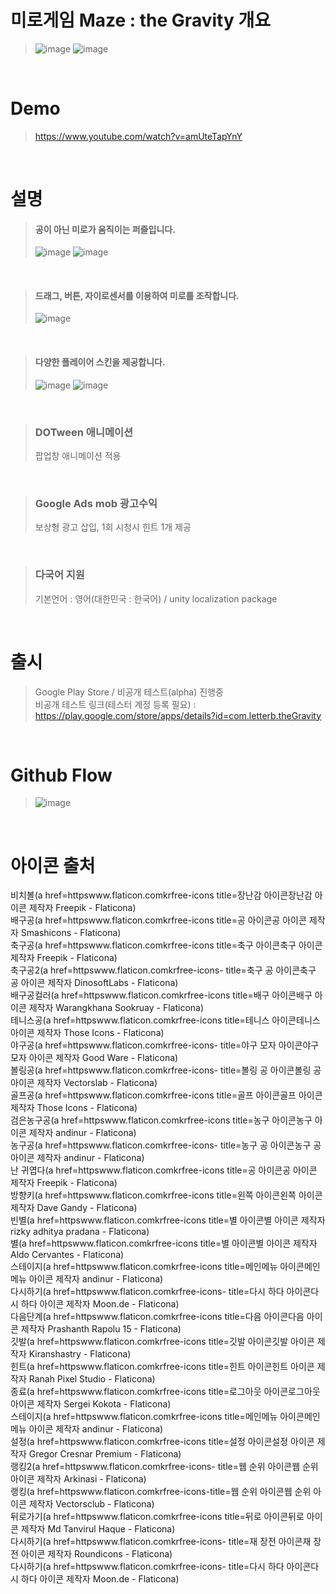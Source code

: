 # 미로게임 Maze : the Gravity 개요
> ![image](https://github.com/user-attachments/assets/bb8164e4-593c-4f93-b437-a0da51003e25)
> ![image](https://github.com/user-attachments/assets/c2b3b627-6610-4e6f-9aed-f58728666182)

<br/>

# Demo
> https://www.youtube.com/watch?v=amUteTapYnY
<br/>

# 설명
> #### 공이 아닌 미로가 움직이는 퍼즐입니다. <br/>
> ![image](https://github.com/user-attachments/assets/3864e3dd-bac1-4256-b203-d5af2ecb6c5d)
> ![image](https://github.com/user-attachments/assets/f30f14fc-820f-49ee-82ad-d61ea6ba3271)
<br/>

> #### 드래그, 버튼, 자이로센서를 이용하여 미로를 조작합니다. <br/>
> ![image](https://github.com/user-attachments/assets/64f128f0-78c6-4e3e-9afa-89ac667e82e4)
<br/>

> #### 다양한 플레이어 스킨을 제공합니다.<br/>
> ![image](https://github.com/user-attachments/assets/cfa8e2f2-afc5-4038-9417-9b3aa8476ec9)
> ![image](https://github.com/user-attachments/assets/9793d6d6-5669-4e2f-a03d-902bc449c3f6)
<br/>

> ### DOTween 애니메이션
> 팝업창 애니메이션 적용
<br/>

> ### Google Ads mob 광고수익
> 보상형 광고 삽입, 1회 시청시 힌트 1개 제공
<br/>

> ### 다국어 지원
> 기본언어 : 영어(대한민국 : 한국어)  / unity localization package
<br/>


# 출시
> Google Play Store / 비공개 테스트(alpha) 진행중<br/>
> 비공개 테스트 링크(테스터 계정 등록 필요) : https://play.google.com/store/apps/details?id=com.letterb.theGravity
<br/>

# Github Flow
> ![image](https://github.com/user-attachments/assets/a4e37cb8-aaf3-4574-95b7-3c09434bd0cc)
<br/>

# 아이콘 출처
비치볼(a href=httpswww.flaticon.comkrfree-icons title=장난감 아이콘장난감 아이콘 제작자 Freepik - Flaticona)<br/>
배구공(a href=httpswww.flaticon.comkrfree-icons title=공 아이콘공 아이콘 제작자 Smashicons - Flaticona)<br/>
축구공(a href=httpswww.flaticon.comkrfree-icons title=축구 아이콘축구 아이콘 제작자 Freepik - Flaticona)<br/>
축구공2(a href=httpswww.flaticon.comkrfree-icons- title=축구 공 아이콘축구 공 아이콘 제작자 DinosoftLabs - Flaticona)<br/>
배구공컬러(a href=httpswww.flaticon.comkrfree-icons title=배구 아이콘배구 아이콘 제작자 Warangkhana Sookruay - Flaticona)<br/>
테니스공(a href=httpswww.flaticon.comkrfree-icons title=테니스 아이콘테니스 아이콘 제작자 Those Icons - Flaticona)<br/>
야구공(a href=httpswww.flaticon.comkrfree-icons- title=야구 모자 아이콘야구 모자 아이콘 제작자 Good Ware - Flaticona)<br/>
볼링공(a href=httpswww.flaticon.comkrfree-icons- title=볼링 공 아이콘볼링 공 아이콘 제작자 Vectorslab - Flaticona)<br/>
골프공(a href=httpswww.flaticon.comkrfree-icons title=골프 아이콘골프 아이콘 제작자 Those Icons - Flaticona)<br/>
검은농구공(a href=httpswww.flaticon.comkrfree-icons title=농구 아이콘농구 아이콘 제작자 andinur - Flaticona)<br/>
농구공(a href=httpswww.flaticon.comkrfree-icons- title=농구 공 아이콘농구 공 아이콘 제작자 andinur - Flaticona)<br/>
난 귀엽다(a href=httpswww.flaticon.comkrfree-icons title=공 아이콘공 아이콘 제작자 Freepik - Flaticona)<br/>
방향키(a href=httpswww.flaticon.comkrfree-icons title=왼쪽 아이콘왼쪽 아이콘 제작자 Dave Gandy - Flaticona)<br/>
빈별(a href=httpswww.flaticon.comkrfree-icons title=별 아이콘별 아이콘 제작자 rizky adhitya pradana - Flaticona)<br/>
별(a href=httpswww.flaticon.comkrfree-icons title=별 아이콘별 아이콘 제작자 Aldo Cervantes - Flaticona)<br/>
스테이지(a href=httpswww.flaticon.comkrfree-icons title=메인메뉴 아이콘메인메뉴 아이콘 제작자 andinur - Flaticona)<br/>
다시하기(a href=httpswww.flaticon.comkrfree-icons- title=다시 하다 아이콘다시 하다 아이콘 제작자 Moon.de - Flaticona)<br/>
다음단계(a href=httpswww.flaticon.comkrfree-icons title=다음 아이콘다음 아이콘 제작자 Prashanth Rapolu 15 - Flaticona)<br/>
깃발(a href=httpswww.flaticon.comkrfree-icons title=깃발 아이콘깃발 아이콘 제작자 Kiranshastry - Flaticona)<br/>
힌트(a href=httpswww.flaticon.comkrfree-icons title=힌트 아이콘힌트 아이콘 제작자 Ranah Pixel Studio - Flaticona)<br/>
종료(a href=httpswww.flaticon.comkrfree-icons title=로그아웃 아이콘로그아웃 아이콘 제작자 Sergei Kokota - Flaticona)<br/>
스테이지(a href=httpswww.flaticon.comkrfree-icons title=메인메뉴 아이콘메인메뉴 아이콘 제작자 andinur - Flaticona)<br/>
설정(a href=httpswww.flaticon.comkrfree-icons title=설정 아이콘설정 아이콘 제작자 Gregor Cresnar Premium - Flaticona)<br/>
랭킹2(a href=httpswww.flaticon.comkrfree-icons- title=웹 순위 아이콘웹 순위 아이콘 제작자 Arkinasi - Flaticona)<br/>
랭킹(a href=httpswww.flaticon.comkrfree-icons-title=웹 순위 아이콘웹 순위 아이콘 제작자 Vectorsclub - Flaticona)<br/>
뒤로가기(a href=httpswww.flaticon.comkrfree-icons title=뒤로 아이콘뒤로 아이콘 제작자 Md Tanvirul Haque - Flaticona)<br/>
다시하기(a href=httpswww.flaticon.comkrfree-icons- title=재 장전 아이콘재 장전 아이콘 제작자 Roundicons - Flaticona)<br/>
다시하기(a href=httpswww.flaticon.comkrfree-icons- title=다시 하다 아이콘다시 하다 아이콘 제작자 Moon.de - Flaticona)<br/>

